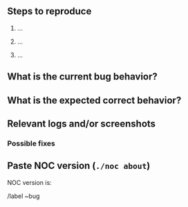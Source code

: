 <!--- English is preferred but you can use Russian if you like! -->
## Steps to reproduce
<!--- How one can reproduce the issue - this is very important) -->

1) ...

2) ...

3) ...

## What is the current bug behavior?
<!--- What actually happens -->

## What is the expected correct behavior?
<!--- What you should see instead -->

## Relevant logs and/or screenshots
<!--- Paste any relevant logs - please use code blocks (```) to format console output,
logs, and code as it's very hard to read otherwise.
[If you find Traceback in crashinfo list, send us all of the output `./noc crashinfo view UUID` command] -->

### Possible fixes
<!--- (If you can, link to the line of code that might be responsible for the problem) -->

## Paste NOC version (`./noc about`)
NOC version is: ``` ```

/label ~bug
